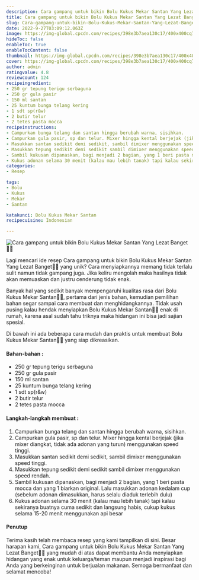 ```yaml
---
description: Cara gampang untuk bikin Bolu Kukus Mekar Santan Yang Lezat Banget"
title: Cara gampang untuk bikin Bolu Kukus Mekar Santan Yang Lezat Banget
slug: Cara-gampang-untuk-bikin-Bolu-Kukus-Mekar-Santan-Yang-Lezat-Banget
date: 2022-9-27T03:09:12.063Z
image: https://img-global.cpcdn.com/recipes/398e3b7aea130c17/400x400cq70/photo.jpg
hideToc: false
enableToc: true
enableTocContent: false
thumbnail: https://img-global.cpcdn.com/recipes/398e3b7aea130c17/400x400cq70/photo.jpg
cover: https://img-global.cpcdn.com/recipes/398e3b7aea130c17/400x400cq70/photo.jpg
author: admin
ratingvalue: 4.8
reviewcount: 124
recipeingredient:
- 250 gr tepung terigu serbaguna
- 250 gr gula pasir
- 150 ml santan
- 25 kuntum bunga telang kering
- 1 sdt sp(r&w)
- 2 butir telur
- 2 tetes pasta mocca
recipeinstructions:
- Campurkan bunga telang dan santan hingga berubah warna, sisihkan.
- Campurkan gula pasir, sp dan telur. Mixer hingga kental berjejak (jika mixer diangkat, tidak ada adonan yang turun) menggunakan speed tinggi.
- Masukkan santan sedikit demi sedikit, sambil dimixer menggunakan speed tinggi.
- Masukkan tepung sedikit demi sedikit sambil dimixer menggunakan speed rendah.
- Sambil kukusan dipanaskan, bagi menjadi 2 bagian, yang 1 beri pasta mocca dan yang 1 biarkan original. Lalu masukkan adonan kedalam cup (sebelum adonan dimasukkan, harus selalu diaduk terlebih dulu)
- Kukus adonan selama 30 menit (kalau mau lebih tanak) tapi kalau sekiranya buatnya cuma sedikit dan langsung habis, cukup kukus selama 15-20 menit menggunakan api besar
categories:
- Resep

tags:
- Bolu
- Kukus
- Mekar
- Santan

katakunci: Bolu Kukus Mekar Santan
recipecuisine: Indonesian

---
```


![Cara gampang untuk bikin Bolu Kukus Mekar Santan Yang Lezat Banget👩‍🍳](https://img-global.cpcdn.com/recipes/398e3b7aea130c17/400x400cq70/photo.jpg)

Lagi mencari ide resep Cara gampang untuk bikin Bolu Kukus Mekar Santan Yang Lezat Banget👩‍🍳 yang unik? Cara menyiapkannya memang tidak terlalu sulit namun tidak gampang juga. Jika keliru mengolah maka hasilnya tidak akan memuaskan dan justru cenderung tidak enak.

Banyak hal yang sedikit banyak mempengaruhi kualitas rasa dari Bolu Kukus Mekar Santan👩‍🍳, pertama dari jenis bahan, kemudian pemilihan bahan segar sampai cara membuat dan menghidangkannya. Tidak usah pusing kalau hendak menyiapkan Bolu Kukus Mekar Santan👩‍🍳 enak di rumah, karena asal sudah tahu triknya maka hidangan ini bisa jadi sajian spesial.

Di bawah ini ada beberapa cara mudah dan praktis untuk membuat Bolu Kukus Mekar Santan👩‍🍳 yang siap dikreasikan.

<!--inarticleads1-->

#### Bahan-bahan :

- 250 gr tepung terigu serbaguna
- 250 gr gula pasir
- 150 ml santan
- 25 kuntum bunga telang kering
- 1 sdt sp(r&w)
- 2 butir telur
- 2 tetes pasta mocca

<!--inarticleads2-->

#### Langkah-langkah membuat :

1. Campurkan bunga telang dan santan hingga berubah warna, sisihkan.
1. Campurkan gula pasir, sp dan telur. Mixer hingga kental berjejak (jika mixer diangkat, tidak ada adonan yang turun) menggunakan speed tinggi.
1. Masukkan santan sedikit demi sedikit, sambil dimixer menggunakan speed tinggi.
1. Masukkan tepung sedikit demi sedikit sambil dimixer menggunakan speed rendah.
1. Sambil kukusan dipanaskan, bagi menjadi 2 bagian, yang 1 beri pasta mocca dan yang 1 biarkan original. Lalu masukkan adonan kedalam cup (sebelum adonan dimasukkan, harus selalu diaduk terlebih dulu)
1. Kukus adonan selama 30 menit (kalau mau lebih tanak) tapi kalau sekiranya buatnya cuma sedikit dan langsung habis, cukup kukus selama 15-20 menit menggunakan api besar

#### Penutup

Terima kasih telah membaca resep yang kami tampilkan di sini. Besar harapan kami, Cara gampang untuk bikin Bolu Kukus Mekar Santan Yang Lezat Banget👩‍🍳 yang mudah di atas dapat membantu Anda menyiapkan hidangan yang enak untuk keluarga/teman maupun menjadi inspirasi bagi Anda yang berkeinginan untuk berjualan makanan. Semoga bermanfaat dan selamat mencoba!